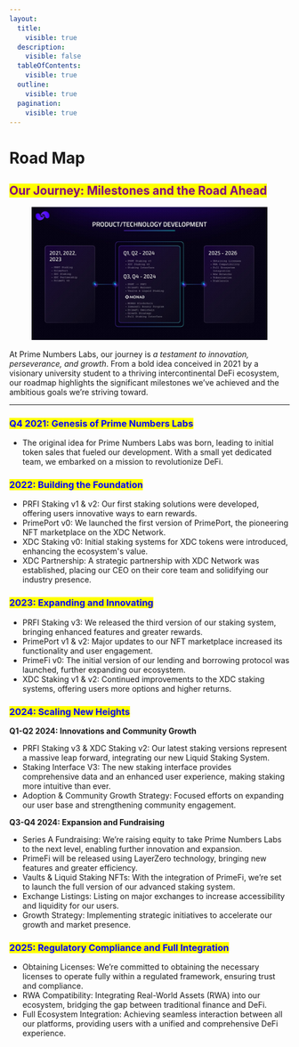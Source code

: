 ```yaml
---
layout:
  title:
    visible: true
  description:
    visible: false
  tableOfContents:
    visible: true
  outline:
    visible: true
  pagination:
    visible: true
---
```


# Road Map

## <mark style="color:purple;">**Our Journey: Milestones and the Road Ahead**</mark>

<figure><img src="../.gitbook/assets/PRODUCTTECHNOLOGY DEVELOPMENT.jpg" alt=""><figcaption></figcaption></figure>

At Prime Numbers Labs, our journey is _a testament to innovation, perseverance, and growth_. From a bold idea conceived in 2021 by a visionary university student to a thriving intercontinental DeFi ecosystem, our roadmap highlights the significant milestones we’ve achieved and the ambitious goals we’re striving toward.

***

### <mark style="color:blue;">Q4 2021: Genesis of Prime Numbers Labs</mark>

* The original idea for Prime Numbers Labs was born, leading to initial token sales that fueled our development. With a small yet dedicated team, we embarked on a mission to revolutionize DeFi.

### <mark style="color:blue;">**2022: Building the Foundation**</mark>

* PRFI Staking v1 & v2: Our first staking solutions were developed, offering users innovative ways to earn rewards.
* PrimePort v0: We launched the first version of PrimePort, the pioneering NFT marketplace on the XDC Network.
* XDC Staking v0: Initial staking systems for XDC tokens were introduced, enhancing the ecosystem's value.
* XDC Partnership: A strategic partnership with XDC Network was established, placing our CEO on their core team and solidifying our industry presence.

### <mark style="color:blue;">**2023: Expanding and Innovating**</mark>

* PRFI Staking v3: We released the third version of our staking system, bringing enhanced features and greater rewards.
* PrimePort v1 & v2: Major updates to our NFT marketplace increased its functionality and user engagement.
* PrimeFi v0: The initial version of our lending and borrowing protocol was launched, further expanding our ecosystem.
* XDC Staking v1 & v2: Continued improvements to the XDC staking systems, offering users more options and higher returns.

### <mark style="color:blue;">**2024: Scaling New Heights**</mark>

**Q1-Q2 2024: Innovations and Community Growth**

* PRFI Staking v3 & XDC Staking v2: Our latest staking versions represent a massive leap forward, integrating our new Liquid Staking System.
* Staking Interface V3: The new staking interface provides comprehensive data and an enhanced user experience, making staking more intuitive than ever.
* Adoption & Community Growth Strategy: Focused efforts on expanding our user base and strengthening community engagement.

**Q3-Q4 2024: Expansion and Fundraising**

* Series A Fundraising: We’re raising equity to take Prime Numbers Labs to the next level, enabling further innovation and expansion.
* PrimeFi will be released using LayerZero technology, bringing new features and greater efficiency.
* Vaults & Liquid Staking NFTs: With the integration of PrimeFi, we’re set to launch the full version of our advanced staking system.
* Exchange Listings: Listing on major exchanges to increase accessibility and liquidity for our users.
* Growth Strategy: Implementing strategic initiatives to accelerate our growth and market presence.

### <mark style="color:blue;">**2025: Regulatory Compliance and Full Integration**</mark>

* Obtaining Licenses: We’re committed to obtaining the necessary licenses to operate fully within a regulated framework, ensuring trust and compliance.
* RWA Compatibility: Integrating Real-World Assets (RWA) into our ecosystem, bridging the gap between traditional finance and DeFi.
* Full Ecosystem Integration: Achieving seamless interaction between all our platforms, providing users with a unified and comprehensive DeFi experience.
